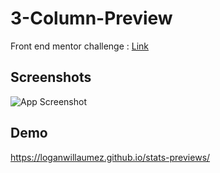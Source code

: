 # 3-Column-Preview

Front end mentor challenge : [Link](https://www.frontendmentor.io/solutions/stats-preview-card-component-ld-rHTRV5)


## Screenshots

![App Screenshot](https://user-images.githubusercontent.com/60406970/133193402-04d4796e-1304-4341-b987-0afe67f278aa.png)

  
## Demo

https://loganwillaumez.github.io/stats-previews/
